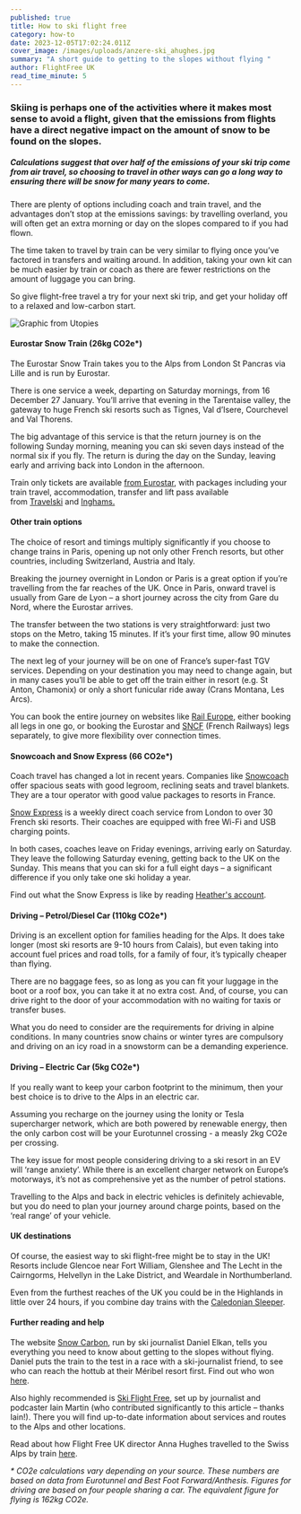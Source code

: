 ```yaml
---
published: true
title: How to ski flight free
category: how-to
date: 2023-12-05T17:02:24.011Z
cover_image: /images/uploads/anzere-ski_ahughes.jpg
summary: "A short guide to getting to the slopes without flying "
author: FlightFree UK
read_time_minute: 5
---
```

### Skiing is perhaps one of the activities where it makes most sense to avoid a flight, given that the emissions from flights have a direct negative impact on the amount of snow to be found on the slopes. 

##### Calculations suggest that over half of the emissions of your ski trip come from air travel, so choosing to travel in other ways can go a long way to ensuring there will be snow for many years to come.

There are plenty of options including coach and train travel, and the advantages don’t stop at the emissions savings: by travelling overland, you will often get an extra morning or day on the slopes compared to if you had flown. 

The time taken to travel by train can be very similar to flying once you’ve factored in transfers and waiting around. In addition, taking your own kit can be much easier by train or coach as there are fewer restrictions on the amount of luggage you can bring. 

So give flight-free travel a try for your next ski trip, and get your holiday off to a relaxed and low-carbon start.

![](/images/uploads/carbon-footprint-skiing-utopies.jpg "Graphic from Utopies")

#### Eurostar Snow Train (26kg CO2e*)

The Eurostar Snow Train takes you to the Alps from London St Pancras via Lille and is run by Eurostar. 

There is one service a week, departing on Saturday mornings, from 16 December 27 January. You’ll arrive that evening in the Tarentaise valley, the gateway to huge French ski resorts such as Tignes, Val d’Isere, Courchevel and Val Thorens. 

The big advantage of this service is that the return journey is on the following Sunday morning, meaning you can ski seven days instead of the normal six if you fly. The return is during the day on the Sunday, leaving early and arriving back into London in the afternoon.

Train only tickets are available [from Eurostar](https://www.eurostar.com/uk-en/train/france/ski-train), with packages including your train travel, accommodation, transfer and lift pass available from [Travelski](https://www.uk.travelski.com/) and [Inghams.](https://www.inghams.co.uk/ski-holidays/articles/winter-insider-guides/eurostar-snow-train)

#### Other train options

The choice of resort and timings multiply significantly if you choose to change trains in Paris, opening up not only other French resorts, but other countries, including Switzerland, Austria and Italy. 

Breaking the journey overnight in London or Paris is a great option if you’re travelling from the far reaches of the UK. Once in Paris, onward travel is usually from Gare de Lyon – a short journey across the city from Gare du Nord, where the Eurostar arrives. 

The transfer between the two stations is very straightforward: just two stops on the Metro, taking 15 minutes. If it’s your first time, allow 90 minutes to make the connection. 

The next leg of your journey will be on one of France’s super-fast TGV services. Depending on your destination you may need to change again, but in many cases you’ll be able to get off the train either in resort (e.g. St Anton, Chamonix) or only a short funicular ride away (Crans Montana, Les Arcs). 

You can book the entire journey on websites like [Rail Europe](https://www.raileurope.com/), either booking all legs in one go, or booking the Eurostar and [SNCF](https://www.sncf-connect.com/) (French Railways) legs separately, to give more flexibility over connection times.

#### Snowcoach and Snow Express (66 CO2e*)

Coach travel has changed a lot in recent years. Companies like [Snowcoach](https://www.snowcoach.co.uk/travel-by-luxury-snowcoach) offer spacious seats with good legroom, reclining seats and travel blankets. They are a tour operator with good value packages to resorts in France.

[Snow Express](https://www.snowexpress.co.uk/) is a weekly direct coach service from London to over 30 French ski resorts. Their coaches are equipped with free Wi-Fi and USB charging points. 

In both cases, coaches leave on Friday evenings, arriving early on Saturday. They leave the following Saturday evening, getting back to the UK on the Sunday. This means that you can ski for a full eight days – a significant difference if you only take one ski holiday a year. 

F﻿ind out what the Snow Express is like by reading [Heather's account](/travel_articles/hitting-the-slopes-by-coach/).

#### Driving – Petrol/Diesel Car (110kg CO2e*)

Driving is an excellent option for families heading for the Alps. It does take longer (most ski resorts are 9-10 hours from Calais), but even taking into account fuel prices and road tolls, for a family of four, it’s typically cheaper than flying. 

There are no baggage fees, so as long as you can fit your luggage in the boot or a roof box, you can take it at no extra cost. And, of course, you can drive right to the door of your accommodation with no waiting for taxis or transfer buses. 

What you do need to consider are the requirements for driving in alpine conditions. In many countries snow chains or winter tyres are compulsory and driving on an icy road in a snowstorm can be a demanding experience.

#### Driving – Electric Car (5kg CO2e*)

If you really want to keep your carbon footprint to the minimum, then your best choice is to drive to the Alps in an electric car. 

Assuming you recharge on the journey using the Ionity or Tesla supercharger network, which are both powered by renewable energy, then the only carbon cost will be your Eurotunnel crossing - a measly 2kg CO2e per crossing.

The key issue for most people considering driving to a ski resort in an EV will ‘range anxiety’. While there is an excellent charger network on Europe’s motorways, it’s not as comprehensive yet as the number of petrol stations. 

Travelling to the Alps and back in electric vehicles is definitely achievable, but you do need to plan your journey around charge points, based on the ‘real range’ of your vehicle. 

#### UK destinations

Of course, the easiest way to ski flight-free might be to stay in the UK! Resorts include Glencoe near Fort William, Glenshee and The Lecht in the Cairngorms, Helvellyn in the Lake District, and Weardale in Northumberland. 

Even from the furthest reaches of the UK you could be in the Highlands in little over 24 hours, if you combine day trains with the [Caledonian Sleeper](https://www.sleeper.scot/). 

#### Further reading and help

The website [Snow Carbon](https://www.snowcarbon.co.uk/), run by ski journalist Daniel Elkan, tells you everything you need to know about getting to the slopes without flying. Daniel puts the train to the test in a race with a ski-journalist friend, to see who can reach the hottub at their Méribel resort first. Find out who won [here](https://youtu.be/M5OG8qj79fo). 

Also highly recommended is [Ski Flight Free](https://skiflightfree.org/), set up by journalist and podcaster Iain Martin (who contributed significantly to this article – thanks Iain!). There you will find up-to-date information about services and routes to the Alps and other locations.

Read about how Flight Free UK director Anna Hughes travelled to the Swiss Alps by train [here](https://www.standard.co.uk/lifestyle/travel/sustainable-travel/sustainable-ski-trip-skiing-london-swiss-alps-b1057176.html).

*\* CO2e calculations vary depending on your source. These numbers are based on data from Eurotunnel and Best Foot Forward/Anthesis. Figures for driving are based on four people sharing a car. The equivalent figure for flying is 162kg CO2e.*